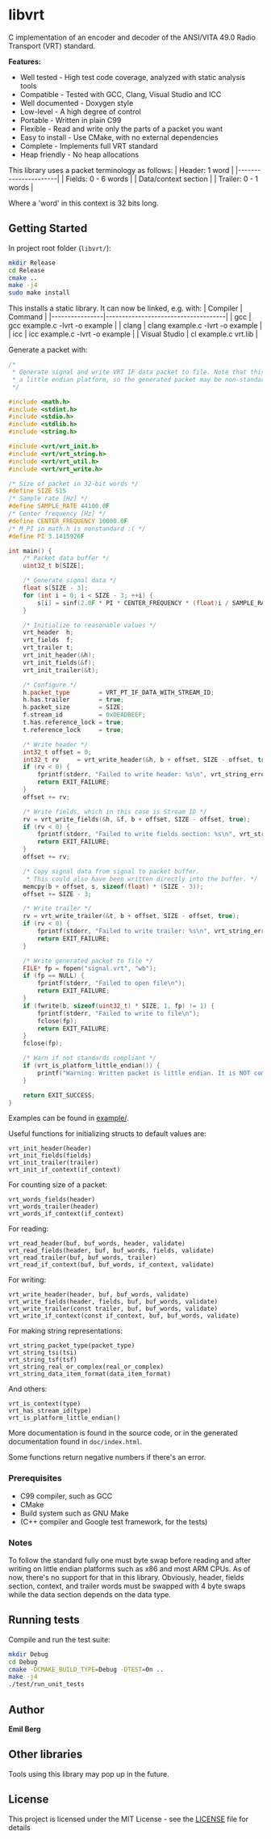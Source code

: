 # libvrt

C implementation of an encoder and decoder of the ANSI/VITA 49.0 Radio Transport (VRT) standard.

**Features:**
* Well tested - High test code coverage, analyzed with static analysis tools
* Compatible - Tested with GCC, Clang, Visual Studio and ICC
* Well documented - Doxygen style
* Low-level - A high degree of control
* Portable - Written in plain C99
* Flexible - Read and write only the parts of a packet you want
* Easy to install - Use CMake, with no external dependencies
* Complete - Implements full VRT standard
* Heap friendly - No heap allocations

This library uses a packet terminology as follows:
| Header: 1 word       |
|----------------------|
| Fields: 0 - 6 words  |
| Data/context section |
| Trailer: 0 - 1 words |

Where a 'word' in this context is 32 bits long.

## Getting Started

In project root folder (`libvrt/`):
```bash
mkdir Release
cd Release
cmake ..
make -j4
sudo make install
```
This installs a static library. It can now be linked, e.g. with:
| Compiler       | Command                             |
|----------------|-------------------------------------|
| gcc            | gcc example.c -lvrt -o example      |
| clang          | clang example.c -lvrt -o example    |
| icc            | icc example.c -lvrt -o example      |
| Visual Studio  | cl example.c vrt.lib                |

Generate a packet with:
```c++
/*
 * Generate signal and write VRT IF data packet to file. Note that this won't generate a big endian-format packet if on
 * a little endian platform, so the generated packet may be non-standard.
 */

#include <math.h>
#include <stdint.h>
#include <stdio.h>
#include <stdlib.h>
#include <string.h>

#include <vrt/vrt_init.h>
#include <vrt/vrt_string.h>
#include <vrt/vrt_util.h>
#include <vrt/vrt_write.h>

/* Size of packet in 32-bit words */
#define SIZE 515
/* Sample rate [Hz] */
#define SAMPLE_RATE 44100.0F
/* Center frequency [Hz] */
#define CENTER_FREQUENCY 10000.0F
/* M_PI in math.h is nonstandard :( */
#define PI 3.1415926F

int main() {
    /* Packet data buffer */
    uint32_t b[SIZE];

    /* Generate signal data */
    float s[SIZE - 3];
    for (int i = 0; i < SIZE - 3; ++i) {
        s[i] = sinf(2.0F * PI * CENTER_FREQUENCY * (float)i / SAMPLE_RATE);
    }

    /* Initialize to reasonable values */
    vrt_header  h;
    vrt_fields  f;
    vrt_trailer t;
    vrt_init_header(&h);
    vrt_init_fields(&f);
    vrt_init_trailer(&t);

    /* Configure */
    h.packet_type        = VRT_PT_IF_DATA_WITH_STREAM_ID;
    h.has.trailer        = true;
    h.packet_size        = SIZE;
    f.stream_id          = 0xDEADBEEF;
    t.has.reference_lock = true;
    t.reference_lock     = true;

    /* Write header */
    int32_t offset = 0;
    int32_t rv     = vrt_write_header(&h, b + offset, SIZE - offset, true);
    if (rv < 0) {
        fprintf(stderr, "Failed to write header: %s\n", vrt_string_error(rv));
        return EXIT_FAILURE;
    }
    offset += rv;

    /* Write fields, which in this case is Stream ID */
    rv = vrt_write_fields(&h, &f, b + offset, SIZE - offset, true);
    if (rv < 0) {
        fprintf(stderr, "Failed to write fields section: %s\n", vrt_string_error(rv));
        return EXIT_FAILURE;
    }
    offset += rv;

    /* Copy signal data from signal to packet buffer.
     * This could also have been written directly into the buffer. */
    memcpy(b + offset, s, sizeof(float) * (SIZE - 3));
    offset += SIZE - 3;

    /* Write trailer */
    rv = vrt_write_trailer(&t, b + offset, SIZE - offset, true);
    if (rv < 0) {
        fprintf(stderr, "Failed to write trailer: %s\n", vrt_string_error(rv));
        return EXIT_FAILURE;
    }

    /* Write generated packet to file */
    FILE* fp = fopen("signal.vrt", "wb");
    if (fp == NULL) {
        fprintf(stderr, "Failed to open file\n");
        return EXIT_FAILURE;
    }
    if (fwrite(b, sizeof(uint32_t) * SIZE, 1, fp) != 1) {
        fprintf(stderr, "Failed to write to file\n");
        fclose(fp);
        return EXIT_FAILURE;
    }
    fclose(fp);

    /* Warn if not standards compliant */
    if (vrt_is_platform_little_endian()) {
        printf("Warning: Written packet is little endian. It is NOT compliant with the VRT standard.\n");
    }

    return EXIT_SUCCESS;
}
```
Examples can be found in [example/](example/).

Useful functions for initializing structs to default values are:
```
vrt_init_header(header)
vrt_init_fields(fields)
vrt_init_trailer(trailer)
vrt_init_if_context(if_context)
```
For counting size of a packet:
```
vrt_words_fields(header)
vrt_words_trailer(header)
vrt_words_if_context(if_context)
```
For reading:
```
vrt_read_header(buf, buf_words, header, validate)
vrt_read_fields(header, buf, buf_words, fields, validate)
vrt_read_trailer(buf, buf_words, trailer)
vrt_read_if_context(buf, buf_words, if_context, validate)
```
For writing:
```
vrt_write_header(header, buf, buf_words, validate)
vrt_write_fields(header, fields, buf, buf_words, validate)
vrt_write_trailer(const trailer, buf, buf_words, validate)
vrt_write_if_context(const if_context, buf, buf_words, validate)
```
For making string representations:
```
vrt_string_packet_type(packet_type)
vrt_string_tsi(tsi)
vrt_string_tsf(tsf)
vrt_string_real_or_complex(real_or_complex)
vrt_string_data_item_format(data_item_format)
```
And others:
```
vrt_is_context(type)
vrt_has_stream_id(type)
vrt_is_platform_little_endian()
```
More documentation is found in the source code, or in the generated documentation found in `doc/index.html`.

Some functions return negative numbers if there's an error.

### Prerequisites

* C99 compiler, such as GCC
* CMake
* Build system such as GNU Make
* (C++ compiler and Google test framework, for the tests)

### Notes

To follow the standard fully one must byte swap before reading and after writing on little endian platforms such as x86 and most ARM CPUs. As of now, there's no support for that in this library. Obviously, header, fields section, context, and trailer words must be swapped with 4 byte swaps while the data section depends on the data type.

## Running tests

Compile and run the test suite:
```bash
mkdir Debug
cd Debug
cmake -DCMAKE_BUILD_TYPE=Debug -DTEST=On ..
make -j4
./test/run_unit_tests
```

## Author

**Emil Berg**

## Other libraries

Tools using this library may pop up in the future.

## License

This project is licensed under the MIT License - see the [LICENSE](LICENSE) file for details
